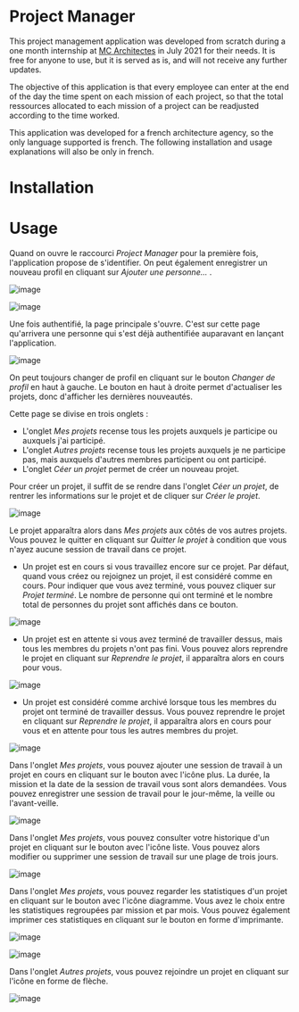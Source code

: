 # Project Manager

This project management application was developed from scratch during a one month internship at [MC Architectes](https://mc-architectes.com/) in July 2021 for their needs. It is free for anyone to use, but it is served as is, and will not receive any further updates.

The objective of this application is that every employee can enter at the end of the day the time spent on each mission of each project, so that the total ressources allocated to each mission of a project can be readjusted according to the time worked.

This application was developed for a french architecture agency, so the only language supported is french. The following installation and usage explanations will also be only in french.

# Installation

# Usage

Quand on ouvre le raccourci *Project Manager* pour la première fois, l'application propose de s'identifier. On peut également enregistrer un nouveau profil en cliquant sur *Ajouter une personne...* .

![image](https://user-images.githubusercontent.com/108467407/204591496-cefc7042-9884-4f2d-b4c6-d3bfaced6067.png)

![image](https://user-images.githubusercontent.com/108467407/204598574-1d825bf8-f8c3-4fef-9a4b-456b262f528b.png)

Une fois authentifié, la page principale s'ouvre. C'est sur cette page qu'arrivera une personne qui s'est déjà authentifiée auparavant en lançant l'application.

![image](https://user-images.githubusercontent.com/108467407/204591302-94b7f1f1-4690-4501-a7f5-8cb0db56716b.png)

On peut toujours changer de profil en cliquant sur le bouton *Changer de profil* en haut à gauche.
Le bouton en haut à droite permet d'actualiser les projets, donc d'afficher les dernières nouveautés.

Cette page se divise en trois onglets :
- L'onglet *Mes projets* recense tous les projets auxquels je participe ou auxquels j'ai participé.
- L'onglet *Autres projets* recense tous les projets auxquels je ne participe pas, mais auxquels d'autres membres participent ou ont participé.
- L'onglet *Céer un projet* permet de créer un nouveau projet.

Pour créer un projet, il suffit de se rendre dans l'onglet *Céer un projet*, de rentrer les informations sur le projet et de cliquer sur *Créer le projet*.

![image](https://user-images.githubusercontent.com/108467407/204591821-8927f04a-de9e-4e9a-993b-38d399c1fa66.png)

Le projet apparaîtra alors dans *Mes projets* aux côtés de vos autres projets.
Vous pouvez le quitter en cliquant sur *Quitter le projet* à condition que vous n'ayez aucune session de travail dans ce projet.

- Un projet est en cours si vous travaillez encore sur ce projet. Par défaut, quand vous créez ou rejoignez un projet, il est considéré comme en cours. Pour indiquer que vous avez terminé, vous pouvez cliquer sur *Projet terminé*. Le nombre de personne qui ont terminé et le nombre total de personnes du projet sont affichés dans ce bouton.

![image](https://user-images.githubusercontent.com/108467407/204592019-a958c67d-0185-4ad5-86ee-302c345c96dc.png)

- Un projet est en attente si vous avez terminé de travailler dessus, mais tous les membres du projets n'ont pas fini. Vous pouvez alors reprendre le projet en cliquant sur *Reprendre le projet*, il apparaîtra alors en cours pour vous.

![image](https://user-images.githubusercontent.com/108467407/204592331-26c39e49-648b-4d11-9f03-34462a5512c0.png)

- Un projet est considéré comme archivé lorsque tous les membres du projet ont terminé de travailler dessus. Vous pouvez reprendre le projet en cliquant sur *Reprendre le projet*, il apparaîtra alors en cours pour vous et en attente pour tous les autres membres du projet.

![image](https://user-images.githubusercontent.com/108467407/204592450-c02163c8-d3b3-4e50-b4bf-076177885b78.png)

Dans l'onglet *Mes projets*, vous pouvez ajouter une session de travail à un projet en cours en cliquant sur le bouton avec l'icône plus.
La durée, la mission et la date de la session de travail vous sont alors demandées. Vous pouvez enregistrer une session de travail pour le jour-même, la veille ou l'avant-veille.

![image](https://user-images.githubusercontent.com/108467407/204596958-f501d521-8411-4afe-b450-78fd82fbd43c.png)

Dans l'onglet *Mes projets*, vous pouvez consulter votre historique d'un projet en cliquant sur le bouton avec l'icône liste.
Vous pouvez alors modifier ou supprimer une session de travail sur une plage de trois jours.

![image](https://user-images.githubusercontent.com/108467407/204597088-e53dfbbb-9486-4a7c-8051-8da29d67bafc.png)

Dans l'onglet *Mes projets*, vous pouvez regarder les statistiques d'un projet en cliquant sur le bouton avec l'icône diagramme.
Vous avez le choix entre les statistiques regroupées par mission et par mois. Vous pouvez également imprimer ces statistiques en cliquant sur le bouton en forme d'imprimante.

![image](https://user-images.githubusercontent.com/108467407/204597223-328c8ddc-33d2-44e4-89ba-0d7565530e88.png)

![image](https://user-images.githubusercontent.com/108467407/204597311-6a61175a-db80-40a3-bf43-25ed85b4fb30.png)

Dans l'onglet *Autres projets*, vous pouvez rejoindre un projet en cliquant sur l'icône en forme de flèche.

![image](https://user-images.githubusercontent.com/108467407/204597389-ddef03f4-9627-436d-a898-eb8bde77fb69.png)


